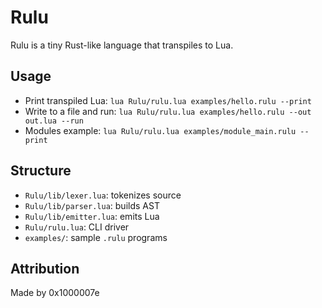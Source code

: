# Rulu

Rulu is a tiny Rust-like language that transpiles to Lua.

## Usage

- Print transpiled Lua: `lua Rulu/rulu.lua examples/hello.rulu --print`
- Write to a file and run: `lua Rulu/rulu.lua examples/hello.rulu --out out.lua --run`
- Modules example: `lua Rulu/rulu.lua examples/module_main.rulu --print`

## Structure

- `Rulu/lib/lexer.lua`: tokenizes source
- `Rulu/lib/parser.lua`: builds AST
- `Rulu/lib/emitter.lua`: emits Lua
- `Rulu/rulu.lua`: CLI driver
- `examples/`: sample `.rulu` programs

## Attribution

Made by 0x1000007e
